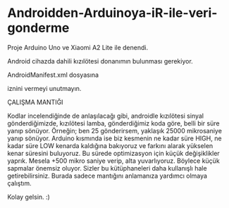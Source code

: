 # Androidden-Arduinoya-iR-ile-veri-gonderme


Proje Arduino Uno ve Xiaomi A2 Lite ile denendi.

Android cihazda dahili kızılötesi donanımın bulunması gerekiyor.


AndroidManifest.xml dosyasına

<uses-permission android:name="android.permission.TRANSMIT_IR"></uses-permission>

iznini vermeyi unutmayın.




ÇALIŞMA MANTIĞI

Kodlar incelendiğinde de anlaşılacağı gibi, androidle kızılötesi sinyal gönderdiğimizde, kızılötesi lamba, gönderdiğimiz koda göre, belli bir süre yanıp sönüyor. 
Örneğin; ben 25 gönderirsem, yaklaşık 25000 mikrosaniye yanıp sönüyor. 
Arduino kısmında ise biz kesmenin ne kadar süre HIGH, ne kadar süre LOW kenarda kaldığına bakıyoruz ve farkını alarak yükselen kenar süresini buluyoruz. 
Bu sürede optimizasyon için küçük değişiklikler yaprık. Mesela +500 mikro saniye verip, alta yuvarlıyoruz.
Böylece küçük sapmalar önemsiz oluyor.
Sizler bu kütüphaneleri daha kullanışlı hale getirebilirsiniz.
Burada sadece mantığını anlamanıza yardımcı olmaya çalıştım.


Kolay gelsin. :)
